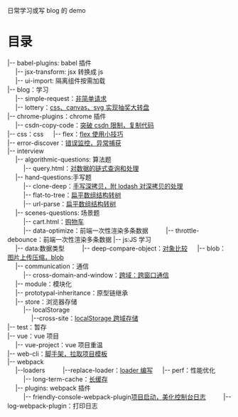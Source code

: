 <!--
 * @Author: yquanmei
 * @Date: 2022-05
 * @LastEditors: yquanmei
 * @LastEditTime: 2023-02
 * @FilePath: /learn-demo/README.md
 * @Description:
 * Copyright (c) 2022 by 用户/公司名, All Rights Reserved.
-->

日常学习或写 blog 的 demo

# 目录

|-- babel-plugins: babel 插件  
 &emsp;&nbsp;|-- jsx-transform: jsx 转换成 js  
 &emsp;&nbsp;|-- ui-import: 隔离组件按需加载  
|-- blog：学习  
 &emsp;&nbsp;|-- simple-request：[非简单请求](https://www.yuque.com/asuncat/blog/lw5mf6)  
 &emsp;&nbsp;|-- lottery：[css、canvas、svg 实现抽奖大转盘](https://www.yuque.com/asuncat/blog/qiphg0)  
|-- chrome-plugins：chrome 插件  
 &emsp;&nbsp;|-- csdn-copy-code：[突破 csdn 限制，复制代码](https://www.yuque.com/asuncat/web/kt8gm1)  
|-- css：css
&emsp;&nbsp;|-- flex：[flex 使用小技巧](https://www.yuque.com/webfront/hbw1gr/noxig3)  
|-- error-discover：[错误监控，异常捕获](https://www.yuque.com/asuncat/czwynn/oobdyg)  
|-- interview  
 &emsp;&nbsp;|-- algorithmic-questions: 算法题  
 &emsp;&nbsp;&emsp;&nbsp;|-- query.html：[对数据的链式查询和处理](https://www.yuque.com/webfront/tu3uvd/zrgn0l)  
 &emsp;&nbsp;|-- hand-questions:手写题  
 &emsp;&nbsp;&emsp;&nbsp;|-- clone-deep：[手写深拷贝，附 lodash 对深拷贝的处理](https://www.yuque.com/webfront/tu3uvd/dlth8w)  
 &emsp;&nbsp;&emsp;&nbsp;|-- flat-to-tree：[扁平数组结构转树](https://www.yuque.com/webfront/tu3uvd/tsf0bf)  
 &emsp;&nbsp;&emsp;&nbsp;|-- url-parse：[扁平数组结构转树](https://www.yuque.com/webfront/tu3uvd/fnspou)  
 &emsp;&nbsp;|-- scenes-questions: 场景题  
 &emsp;&nbsp;&emsp;&nbsp;|-- cart.html：[购物车](https://www.yuque.com/webfront/tu3uvd/eopi0h)  
 &emsp;&nbsp;&emsp;&nbsp;|-- data-optimize：前端一次性渲染多条数据
&emsp;&nbsp;&emsp;&nbsp;|-- throttle-debounce：前端一次性渲染多条数据
|-- js:JS 学习  
 &emsp;&nbsp;|-- data:数据类型
&emsp;&nbsp;&emsp;&nbsp;|-- deep-compare-object：[对象比较](https://www.yuque.com/webfront/js/le56hr#NiQ9R)
&emsp;&nbsp;|-- blob：[图片上传压缩，blob](https://www.yuque.com/webfront/js/f3005b97-ccb1-43e1-b0ea-088adb049b58)  
 &emsp;&nbsp;|-- communication：通信  
 &emsp;&nbsp;&emsp;&nbsp;|-- cross-domain-and-window：[跨域：跨窗口通信](https://www.yuque.com/webfront/js/vo332n)  
 &emsp;&nbsp;|-- module：模块化  
 &emsp;&nbsp;|-- prototypal-inheritance：原型链继承  
 &emsp;&nbsp;|-- store：浏览器存储  
 &emsp;&nbsp;&emsp;&nbsp;|-- localStorage  
 &emsp;&nbsp;&emsp;&nbsp;&emsp;&nbsp;|--cross-site：[localStorage 跨域存储](https://www.yuque.com/webfront/js/wqbeym)  
|-- test：暂存  
|-- vue：vue 项目  
 &emsp;&nbsp;|-- vue-project：vue 项目重温  
|-- web-cli：[脚手架，拉取项目模板](https://www.yuque.com/webfront/hbw1gr/vgry9p)  
|-- webpack  
 &emsp;&nbsp;|--loaders
&emsp;&nbsp;&emsp;&nbsp;|--replace-loader：[loader 编写](https://www.yuque.com/deepstates/blog/ggb73z4v5yfvk259)
&emsp;&nbsp;|-- perf：性能优化  
 &emsp;&nbsp;&emsp;&nbsp;|-- long-term-cache：[长缓存](https://www.yuque.com/webfront/uukwfk/a4043b67-6fe5-4021-894e-209777ec2b7e)  
 &emsp;&nbsp;|-- plugins: webpack 插件  
 &emsp;&nbsp;&emsp;&nbsp;|-- friendly-console-webpack-plugin[项目启动，美化控制台日志](https://www.yuque.com/deepstates/blog/lc9morhsfvazkrvq)
&emsp;&nbsp;&emsp;&nbsp;|-- log-webpack-plugin：打印日志
